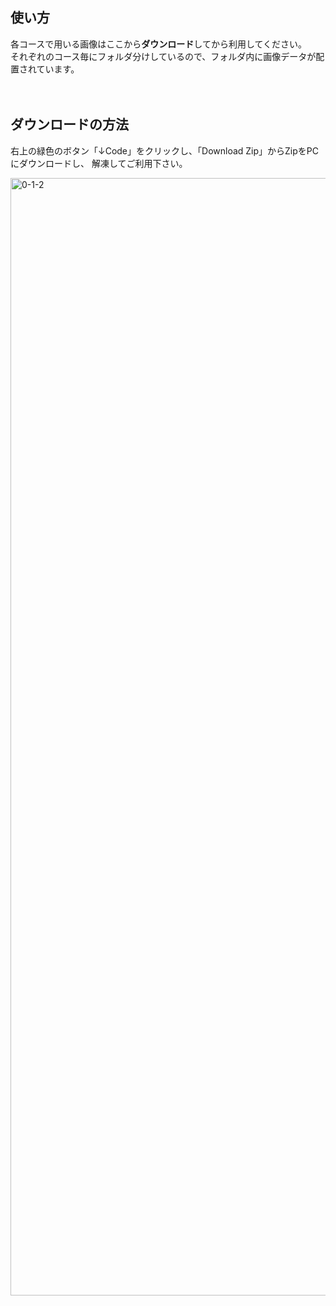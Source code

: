 ## 使い方
各コースで用いる画像はここから**ダウンロード**してから利用してください。  
それぞれのコース毎にフォルダ分けしているので、フォルダ内に画像データが配置されています。
<br><br><br>

## ダウンロードの方法
右上の緑色のボタン「↓Code」をクリックし、「Download Zip」からZipをPCにダウンロードし、
解凍してご利用下さい。

<img width="1788" alt="0-1-2" src="https://user-images.githubusercontent.com/35168574/111481562-6ed0cb00-8776-11eb-9e74-d0f5c5e10d26.png">


<br><br><br>

